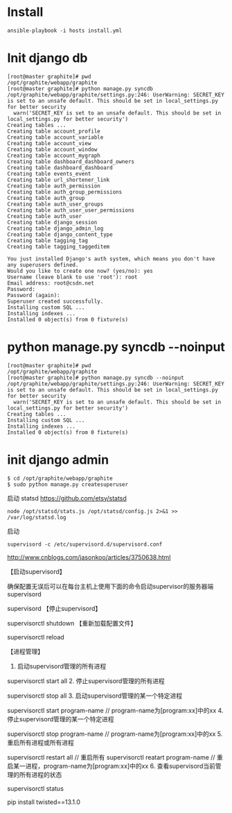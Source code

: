 # Install
```
ansible-playbook -i hosts install.yml
```

# Init django db
```
[root@master graphite]# pwd
/opt/graphite/webapp/graphite
[root@master graphite]# python manage.py syncdb
/opt/graphite/webapp/graphite/settings.py:246: UserWarning: SECRET_KEY is set to an unsafe default. This should be set in local_settings.py for better security
  warn('SECRET_KEY is set to an unsafe default. This should be set in local_settings.py for better security')
Creating tables ...
Creating table account_profile
Creating table account_variable
Creating table account_view
Creating table account_window
Creating table account_mygraph
Creating table dashboard_dashboard_owners
Creating table dashboard_dashboard
Creating table events_event
Creating table url_shortener_link
Creating table auth_permission
Creating table auth_group_permissions
Creating table auth_group
Creating table auth_user_groups
Creating table auth_user_user_permissions
Creating table auth_user
Creating table django_session
Creating table django_admin_log
Creating table django_content_type
Creating table tagging_tag
Creating table tagging_taggeditem

You just installed Django's auth system, which means you don't have any superusers defined.
Would you like to create one now? (yes/no): yes 
Username (leave blank to use 'root'): root
Email address: root@csdn.net
Password: 
Password (again): 
Superuser created successfully.
Installing custom SQL ...
Installing indexes ...
Installed 0 object(s) from 0 fixture(s)
```

# python manage.py syncdb --noinput
```
[root@master graphite]# pwd
/opt/graphite/webapp/graphite
[root@master graphite]# python manage.py syncdb --noinput
/opt/graphite/webapp/graphite/settings.py:246: UserWarning: SECRET_KEY is set to an unsafe default. This should be set in local_settings.py for better security
  warn('SECRET_KEY is set to an unsafe default. This should be set in local_settings.py for better security')
Creating tables ...
Installing custom SQL ...
Installing indexes ...
Installed 0 object(s) from 0 fixture(s)
```

# init django admin
```
$ cd /opt/graphite/webapp/graphite
$ sudo python manage.py createsuperuser
```

启动 statsd
https://github.com/etsy/statsd
```
node /opt/statsd/stats.js /opt/statsd/config.js 2>&1 >> /var/log/statsd.log
```

启动
```
supervisord -c /etc/supervisord.d/supervisord.conf
```

http://www.cnblogs.com/jasonkoo/articles/3750638.html

【启动supervisord】

确保配置无误后可以在每台主机上使用下面的命令启动supervisor的服务器端supervisord

supervisord
【停止supervisord】     

supervisorctl shutdown
【重新加载配置文件】

supervisorctl reload
 

【进程管理】

1. 启动supervisord管理的所有进程

supervisorctl start all
2. 停止supervisord管理的所有进程

supervisorctl stop all
3. 启动supervisord管理的某一个特定进程

supervisorctl start program-name // program-name为[program:xx]中的xx
4.  停止supervisord管理的某一个特定进程 

supervisorctl stop program-name  // program-name为[program:xx]中的xx
5.  重启所有进程或所有进程

supervisorctl restart all  // 重启所有
supervisorctl reatart program-name // 重启某一进程，program-name为[program:xx]中的xx
6. 查看supervisord当前管理的所有进程的状态

supervisorctl status




pip install twisted==13.1.0